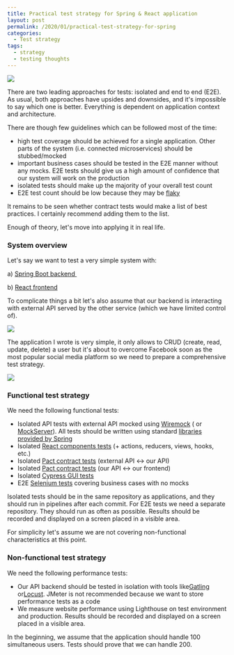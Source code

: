 ```yaml
---
title: Practical test strategy for Spring & React application
layout: post
permalink: /2020/01/practical-test-strategy-for-spring
categories:
  - Test strategy
tags:
  - strategy
  - testing thoughts 
---
```


![](/images/blog/photo-1523875194681-bedd468c58bf.jpeg)

There are two leading approaches for tests: isolated and end to end (E2E). As usual, both approaches have upsides and
downsides, and it's impossible to say which one is better. Everything is dependent on application context and
architecture.

There are though few guidelines which can be followed most of the time:

* high test coverage should be achieved for a single application. Other parts of the system (i.e. connected
  microservices) should be stubbed/mocked
* important business cases should be tested in the E2E manner without any mocks. E2E tests should give us a high amount
  of confidence that our system will work on the production
* isolated tests should make up the majority of your overall test count
* E2E test count should be low because they may
  be [flaky](https://testing.googleblog.com/2017/04/where-do-our-flaky-tests-come-from.html)

It remains to be seen whether contract tests would make a list of best practices. I certainly recommend adding
them to the list.

Enough of theory, let's move into applying it in real life.

### System overview

Let's say we want to test a very simple system with:

a) [Spring Boot backend ](https://github.com/slawekradzyminski/vistulasampleapi)

b) [React frontend](https://github.com/slawekradzyminski/reactfrontend)

To complicate things a bit let's also assume that our backend is interacting with external API served by the other
service (which we have limited control of).

![](/images/blog/Screenshot%2B2020-01-18%2Bat%2B12.41.12.png)

The application I wrote is very simple, it only allows to CRUD (create, read, update, delete) a user but it's about to
overcome Facebook soon as the most popular social media platform so we need to prepare a comprehensive test strategy.

![](/images/blog/Screenshot%2B2020-01-18%2Bat%2B12.16.13.png)

### Functional test strategy

We need the following functional tests:

* Isolated API tests with external API mocked
  using [Wiremock](https://www.awesome-testing.com/2017/12/get-rid-of-your-external-dependencies.html) (
  or [MockServer](http://www.mock-server.com/)). All tests should be written using
  standard [libraries provided by Spring](https://docs.spring.io/spring/docs/current/spring-framework-reference/testing.html)
* Isolated [React components tests](https://www.valentinog.com/blog/testing-react/) (+ actions, reducers, views, hooks,
  etc.)
* Isolated [Pact contract tests](https://github.com/slawekradzyminski/PactExample) (external API <-> our API)
* Isolated [Pact contract tests](https://github.com/slawekradzyminski/PactExample) (our API <-> our frontend)
* Isolated [Cypress GUI tests](https://www.cypress.io/)
* E2E [Selenium tests](https://www.awesome-testing.com/search/label/selenium) covering business cases with no mocks

Isolated tests should be in the same repository as applications, and they should run in pipelines after each commit. For
E2E tests we need a separate repository. They should run as often as possible. Results should be recorded and displayed
on a screen placed in a visible area.

For simplicity let's assume we are not covering non-functional characteristics at this point.

### Non-functional test strategy

We need the following performance tests:

* Our API backend should be tested in isolation with tools like[Gatling](https://gatling.io/)
  or[Locust](https://locust.io/). JMeter is not recommended because we want to store performance tests as a code
* We measure website performance using Lighthouse on test environment and production. Results should be recorded and
  displayed on a screen placed in a visible area.

In the beginning, we assume that the application should handle 100 simultaneous users. Tests should prove that we can
handle 200.
